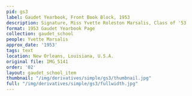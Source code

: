 ```yaml
---
pid: gs3
label: Gaudet Yearbook, Front Book Block, 1953
description: Signature, Miss Yvette Roleston Marsalis, Class of '53
format: 1953 Gaudet Yearbook Page
collection: gaudet_school
people: Yvette Marsalis
approx_date: '1953'
tags: text
location: New Orleans, Louisiana, U.S.A.
original file: IMG_5141
order: '02'
layout: gaudet_school_item
thumbnail: "/img/derivatives/simple/gs3/thumbnail.jpg"
full: "/img/derivatives/simple/gs3/fullwidth.jpg"
---
```

